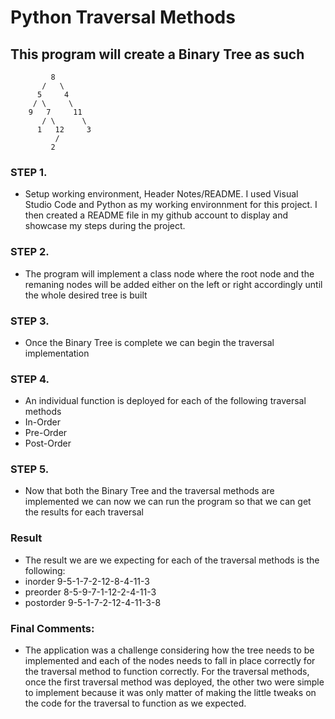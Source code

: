 # Python Traversal Methods

## This program will create a Binary Tree as such
             8
           /   \
          5     4
         / \     \
        9   7     11
           / \      \
          1   12     3   
              /
             2

### STEP 1.
* Setup working environment, Header Notes/README.
I used Visual Studio Code and Python as my working environnment for this project. I then created a README file in my github account to display
and showcase my steps during the project. 

### STEP 2.
* The program will implement a class node where the root node and the remaning nodes will be added 
either on the left or right accordingly until the whole desired tree is built

### STEP 3.
* Once the Binary Tree is complete we can begin the traversal implementation

### STEP 4.
* An individual function is deployed for each of the following traversal methods
* In-Order
* Pre-Order
* Post-Order

### STEP 5. 
* Now that both the Binary Tree and the traversal methods are implemented we can
now we can run the program so that we can get the results for each traversal

### Result
* The result we are we expecting for each of the traversal methods is the following:
* inorder 9-5-1-7-2-12-8-4-11-3
* preorder 8-5-9-7-1-12-2-4-11-3
* postorder 9-5-1-7-2-12-4-11-3-8

### Final Comments:
* The application was a challenge considering how the tree needs to be implemented and each of the nodes 
needs to fall in place correctly for the traversal method to function correctly. 
For the traversal methods, once the first traversal method was deployed, the other two were simple to implement
because it was only matter of making the little tweaks on the code for the traversal to function as we expected. 
